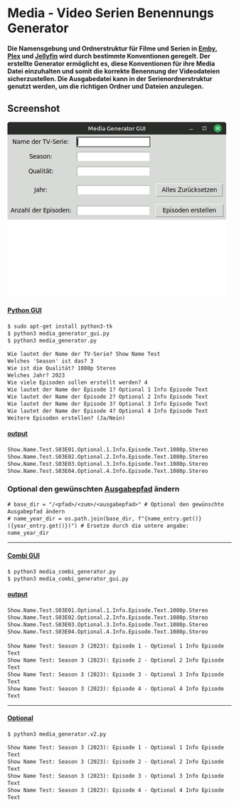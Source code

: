 # Media - Video Serien Benennungs Generator

#### Die Namensgebung und Ordnerstruktur für Filme und Serien in [Emby](https://emby.media/support/articles/TV-Naming.html#episode-naming-conventions), [Plex](https://support.plex.tv/articles/naming-and-organizing-your-tv-show-files/#toc-0) und [Jellyfin](https://jellyfin.org/docs/general/server/media/shows) wird durch bestimmte Konventionen geregelt. Der erstellte Generator ermöglicht es, diese Konventionen für ihre Media Datei einzuhalten und somit die korrekte Benennung der Videodateien sicherzustellen. Die Ausgabedatei kann in der Serienordnerstruktur genutzt werden, um die richtigen Ordner und Dateien anzulegen. 
## Screenshot
![media_generator_gui.gif](https://github.com/Morpheus2018/media_generator/blob/main/media_generator.gif)

#### [Python GUI](https://github.com/Morpheus2018/media_generator/blob/main/GUI/media_generator_gui.py)
```
$ sudo apt-get install python3-tk
$ python3 media_generator_gui.py
$ python3 media_generator.py
```
```
Wie lautet der Name der TV-Serie? Show Name Test
Welches 'Season' ist das? 3
Wie ist die Qualität? 1080p Stereo
Welches Jahr? 2023
Wie viele Episoden sollen erstellt werden? 4
Wie lautet der Name der Episode 1? Optional 1 Info Episode Text
Wie lautet der Name der Episode 2? Optional 2 Info Episode Text
Wie lautet der Name der Episode 3? Optional 3 Info Episode Text
Wie lautet der Name der Episode 4? Optional 4 Info Episode Text
Weitere Episoden erstellen? (Ja/Nein) 
```
#### [output](https://github.com/Morpheus2018/media_generator/blob/main/Show%20Name%20Test%20(2023)/Staffel%203/Show.Name.Test.S03.txt)
```
Show.Name.Test.S03E01.Optional.1.Info.Episode.Text.1080p.Stereo
Show.Name.Test.S03E02.Optional.2.Info.Episode.Text.1080p.Stereo
Show.Name.Test.S03E03.Optional.3.Info.Episode.Text.1080p.Stereo
Show.Name.Test.S03E04.Optional.4.Info.Episode.Text.1080p.Stereo
```
### Optional den gewünschten [Ausgabepfad](https://github.com/Morpheus2018/media_generator/blob/main/GUI/media_generator_gui.py#L47) ändern
```
# base_dir = "/<pfad>/<zum>/<ausgabepfad>" # Optional den gewünschte Ausgabepfad ändern
# name_year_dir = os.path.join(base_dir, f"{name_entry.get()} ({year_entry.get()})") # Ersetze durch die untere angabe: name_year_dir
```
***
#### [Combi GUI](https://github.com/Morpheus2018/media_generator/blob/main/GUI/media_combi_generator_gui.py)
```
$ python3 media_combi_generator.py
$ python3 media_combi_generator_gui.py
```
#### [output](https://github.com/Morpheus2018/media_generator/blob/main/GUI/Show%20Name%20Test%20(2023)/Staffel%203/Show.Name.Test.S03.txt)

```
Show.Name.Test.S03E01.Optional.1.Info.Episode.Text.1080p.Stereo
Show.Name.Test.S03E02.Optional.2.Info.Episode.Text.1080p.Stereo
Show.Name.Test.S03E03.Optional.3.Info.Episode.Text.1080p.Stereo
Show.Name.Test.S03E04.Optional.4.Info.Episode.Text.1080p.Stereo

Show Name Test: Season 3 (2023): Episode 1 - Optional 1 Info Episode Text
Show Name Test: Season 3 (2023): Episode 2 - Optional 2 Info Episode Text
Show Name Test: Season 3 (2023): Episode 3 - Optional 3 Info Episode Text
Show Name Test: Season 3 (2023): Episode 4 - Optional 4 Info Episode Text
```
***
#### [Optional](https://github.com/Morpheus2018/media_generator/blob/main/media_generator.v2.py)
```
$ python3 media_generator.v2.py
```
```
Show Name Test: Season 3 (2023): Episode 1 - Optional 1 Info Episode Text
Show Name Test: Season 3 (2023): Episode 2 - Optional 2 Info Episode Text
Show Name Test: Season 3 (2023): Episode 3 - Optional 3 Info Episode Text
Show Name Test: Season 3 (2023): Episode 4 - Optional 4 Info Episode Text
```
